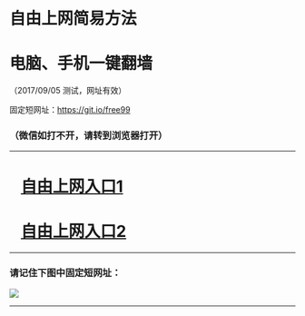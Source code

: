 ﻿# 自由上网简易方法

# 电脑、手机一键翻墙

（2017/09/05 测试，网址有效）

固定短网址：https://git.io/free99

### （微信如打不开，请转到浏览器打开）


***





# &nbsp;&nbsp; <a href="http://ft761614739.fwq-tz1001.xyz/fwqtz01.html?t=090500128139 " target="_blank">自由上网入口1</a>
# &nbsp;&nbsp; <a href="http://ft162525024.fwq-tz1002.xyz/fwqtz02.html?t=090500116884 " target="_blank">自由上网入口2</a>
***

### 请记住下图中固定短网址：

<img src="https://s3-us-west-2.amazonaws.com/fwq-1001/yjfq-20170905okok.png" /> 


***

